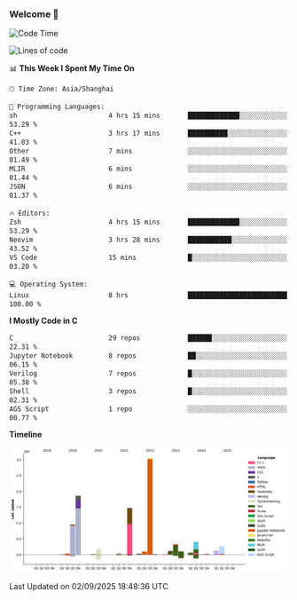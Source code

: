 ### Welcome 👋

<!--START_SECTION:waka-->
![Code Time](http://img.shields.io/badge/Code%20Time-2%2C111%20hrs%2028%20mins-blue)

![Lines of code](https://img.shields.io/badge/From%20Hello%20World%20I%27ve%20Written-9.1%20million%20lines%20of%20code-blue)

📊 **This Week I Spent My Time On** 

```text
🕑︎ Time Zone: Asia/Shanghai

💬 Programming Languages: 
sh                       4 hrs 15 mins       █████████████░░░░░░░░░░░░   53.29 % 
C++                      3 hrs 17 mins       ██████████░░░░░░░░░░░░░░░   41.03 % 
Other                    7 mins              ░░░░░░░░░░░░░░░░░░░░░░░░░   01.49 % 
MLIR                     6 mins              ░░░░░░░░░░░░░░░░░░░░░░░░░   01.44 % 
JSON                     6 mins              ░░░░░░░░░░░░░░░░░░░░░░░░░   01.37 % 

🔥 Editors: 
Zsh                      4 hrs 15 mins       █████████████░░░░░░░░░░░░   53.29 % 
Neovim                   3 hrs 28 mins       ███████████░░░░░░░░░░░░░░   43.52 % 
VS Code                  15 mins             █░░░░░░░░░░░░░░░░░░░░░░░░   03.20 % 

💻 Operating System: 
Linux                    8 hrs               █████████████████████████   100.00 % 
```

**I Mostly Code in C** 

```text
C                        29 repos            ██████░░░░░░░░░░░░░░░░░░░   22.31 % 
Jupyter Notebook         8 repos             ██░░░░░░░░░░░░░░░░░░░░░░░   06.15 % 
Verilog                  7 repos             █░░░░░░░░░░░░░░░░░░░░░░░░   05.38 % 
Shell                    3 repos             █░░░░░░░░░░░░░░░░░░░░░░░░   02.31 % 
AGS Script               1 repo              ░░░░░░░░░░░░░░░░░░░░░░░░░   00.77 % 
```



**Timeline**

![Lines of Code chart](https://raw.githubusercontent.com/Bohan-hu/Bohan-hu/master/assets/bar_graph.png)


 Last Updated on 02/09/2025 18:48:36 UTC
<!--END_SECTION:waka-->



